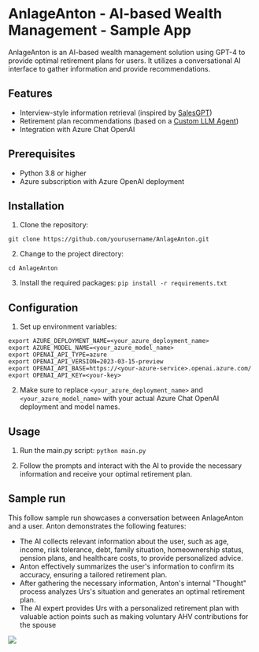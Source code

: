 # AnlageAnton - AI-based Wealth Management - Sample App

AnlageAnton is an AI-based wealth management solution using GPT-4 to provide optimal retirement plans for users. It utilizes a conversational AI interface to gather information and provide recommendations.

## Features

- Interview-style information retrieval (inspired by [SalesGPT](https://python.langchain.com/en/latest/use_cases/agents/sales_agent_with_context.html))
- Retirement plan recommendations (based on a [Custom LLM Agent](https://python.langchain.com/en/latest/modules/agents/agents/custom_llm_chat_agent.html#))
- Integration with Azure Chat OpenAI

## Prerequisites

- Python 3.8 or higher
- Azure subscription with Azure OpenAI deployment

## Installation

1. Clone the repository: 
```
git clone https://github.com/yourusername/AnlageAnton.git
```

2. Change to the project directory:
```
cd AnlageAnton
```

3. Install the required packages:
```pip install -r requirements.txt```

## Configuration

1. Set up environment variables:
```
export AZURE_DEPLOYMENT_NAME=<your_azure_deployment_name>
export AZURE_MODEL_NAME=<your_azure_model_name>
export OPENAI_API_TYPE=azure
export OPENAI_API_VERSION=2023-03-15-preview
export OPENAI_API_BASE=https://<your-azure-service>.openai.azure.com/
export OPENAI_API_KEY=<your-key>
```
2. Make sure to replace `<your_azure_deployment_name>` and `<your_azure_model_name>` with your actual Azure Chat OpenAI deployment and model names.

## Usage

1. Run the main.py script:
```python main.py```

2. Follow the prompts and interact with the AI to provide the necessary information and receive your optimal retirement plan.

## Sample run
This follow sample run showcases a conversation between AnlageAnton and a user. Anton demonstrates the following features:
- The AI collects relevant information about the user, such as age, income, risk tolerance, debt, family situation, homeownership status, pension plans, and healthcare costs, to provide personalized advice.
- Anton effectively summarizes the user's information to confirm its accuracy, ensuring a tailored retirement plan.
- After gathering the necessary information, Anton's internal "Thought" process analyzes Urs's situation and generates an optimal retirement plan.
- The AI expert provides Urs with a personalized retirement plan with valuable action points such as making voluntary AHV contributions for the spouse

<img src="https://raw.githubusercontent.com/aymenfurter/anlageanton/main/example-run.png">
